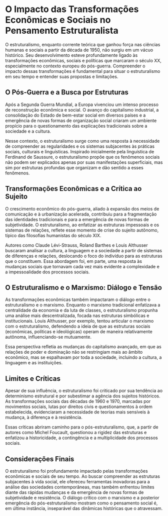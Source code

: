 
# O Impacto das Transformações Econômicas e Sociais no Pensamento Estruturalista

O estruturalismo, enquanto corrente teórica que ganhou força nas ciências humanas e sociais a partir da década de 1950, não surgiu em um vácuo histórico. Seu desenvolvimento esteve profundamente ligado às transformações econômicas, sociais e políticas que marcaram o século XX, especialmente no contexto europeu do pós-guerra. Compreender o impacto dessas transformações é fundamental para situar o estruturalismo em seu tempo e entender suas propostas e limitações.

## O Pós-Guerra e a Busca por Estruturas

Após a Segunda Guerra Mundial, a Europa vivenciou um intenso processo de reconstrução econômica e social. O avanço do capitalismo industrial, a consolidação do Estado de bem-estar social em diversos países e a emergência de novas formas de organização social criaram um ambiente propício para o questionamento das explicações tradicionais sobre a sociedade e a cultura.

Nesse contexto, o estruturalismo surge como uma resposta à necessidade de compreender as regularidades e os sistemas subjacentes às práticas sociais, culturais e linguísticas. Inspirado inicialmente pela linguística de Ferdinand de Saussure, o estruturalismo propõe que os fenômenos sociais não podem ser explicados apenas por suas manifestações superficiais, mas sim por estruturas profundas que organizam e dão sentido a esses fenômenos.

## Transformações Econômicas e a Crítica ao Sujeito

O crescimento econômico do pós-guerra, aliado à expansão dos meios de comunicação e à urbanização acelerada, contribuiu para a fragmentação das identidades tradicionais e para a emergência de novas formas de subjetividade. O estruturalismo, ao enfatizar as estruturas impessoais e os sistemas de relações, reflete esse momento de crise do sujeito autônomo, típico das filosofias humanistas do século XIX.

Autores como Claude Lévi-Strauss, Roland Barthes e Louis Althusser buscaram analisar a cultura, a linguagem e a sociedade a partir de sistemas de diferenças e relações, deslocando o foco do indivíduo para as estruturas que o constituem. Essa abordagem foi, em parte, uma resposta às mudanças sociais que tornavam cada vez mais evidente a complexidade e a impessoalidade dos processos sociais.

## O Estruturalismo e o Marxismo: Diálogo e Tensão

As transformações econômicas também impactaram o diálogo entre o estruturalismo e o marxismo. Enquanto o marxismo tradicional enfatizava a centralidade da economia e da luta de classes, o estruturalismo propunha uma análise mais descentralizada, focada nas estruturas simbólicas e institucionais. Louis Althusser, por exemplo, tentou articular o marxismo com o estruturalismo, defendendo a ideia de que as estruturas sociais (econômicas, políticas e ideológicas) operam de maneira relativamente autônoma, influenciando-se mutuamente.

Essa perspectiva refletia as mudanças do capitalismo avançado, em que as relações de poder e dominação não se restringiam mais ao âmbito econômico, mas se espalhavam por toda a sociedade, incluindo a cultura, a linguagem e as instituições.

## Limites e Críticas

Apesar de sua influência, o estruturalismo foi criticado por sua tendência ao determinismo estrutural e por subestimar a agência dos sujeitos históricos. As transformações sociais das décadas de 1960 e 1970, marcadas por movimentos sociais, lutas por direitos civis e questionamentos à ordem estabelecida, evidenciaram a necessidade de teorias mais sensíveis à mudança, à diferença e à resistência.

Essas críticas abriram caminho para o pós-estruturalismo, que, a partir de autores como Michel Foucault, questionou a rigidez das estruturas e enfatizou a historicidade, a contingência e a multiplicidade dos processos sociais.

## Considerações Finais

O estruturalismo foi profundamente impactado pelas transformações econômicas e sociais de seu tempo. Ao buscar compreender as estruturas subjacentes à vida social, ele ofereceu ferramentas inovadoras para a análise das sociedades contemporâneas, mas também enfrentou limites diante das rápidas mudanças e da emergência de novas formas de subjetividade e resistência. O diálogo crítico com o marxismo e a posterior emergência do pós-estruturalismo mostram como o pensamento social é, em última instância, inseparável das dinâmicas históricas que o atravessam.
```
